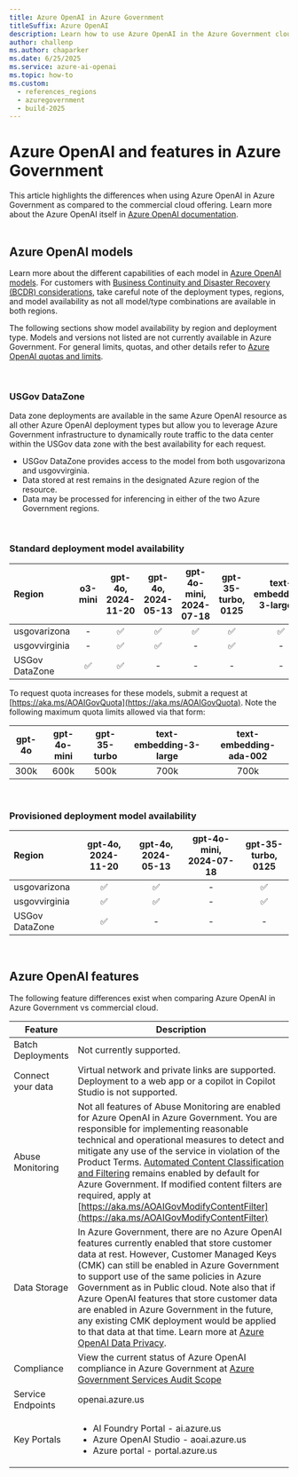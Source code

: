 ```yaml
---
title: Azure OpenAI in Azure Government
titleSuffix: Azure OpenAI
description: Learn how to use Azure OpenAI in the Azure Government cloud.
author: challenp
ms.author: chaparker
ms.date: 6/25/2025
ms.service: azure-ai-openai
ms.topic: how-to
ms.custom:
  - references_regions
  - azuregovernment
  - build-2025
---
```


# Azure OpenAI and features in Azure Government

This article highlights the differences when using Azure OpenAI in Azure Government as compared to the commercial cloud offering. Learn more about the Azure OpenAI itself in [Azure OpenAI documentation](/azure/ai-foundry/openai/).
<br><br>

## Azure OpenAI models

Learn more about the different capabilities of each model in [Azure OpenAI models](./concepts/models.md). For customers with [Business Continuity and Disaster Recovery (BCDR) considerations](./how-to/business-continuity-disaster-recovery.md), take careful note of the deployment types, regions, and model availability as not all model/type combinations are available in both regions. 

The following sections show model availability by region and deployment type. Models and versions not listed are not currently available in Azure Government. For general limits, quotas, and other details refer to [Azure OpenAI quotas and limits](/azure/ai-foundry/openai/quotas-limits/). 

<br>

### USGov DataZone
Data zone deployments are available in the same Azure OpenAI resource as all other Azure OpenAI deployment types but allow you to leverage Azure Government infrastructure to dynamically route traffic to the data center within the USGov data zone with the best availability for each request.

* USGov DataZone provides access to the model from both usgovarizona and usgovvirginia.
* Data stored at rest remains in the designated Azure region of the resource.
* Data may be processed for inferencing in either of the two Azure Government regions.

<br>

### Standard deployment model availability
|   **Region**   | **o3-mini** | **gpt-4o**, **2024-11-20** | **gpt-4o**, **2024-05-13** | **gpt-4o-mini**, **2024-07-18** | **gpt-35-turbo**, **0125** | **text-embedding-3-large**, **1** | **text-embedding-3-small**, **1** | **text-embedding-ada-002**, **2** |
|:---------------|:--------------------------:|:--------------------------:|:--------------------------:|:-------------------------------:|:--------------------------:|:---------------------------------:|:---------------------------------:|:---------------------------------:|
| usgovarizona   | - | ✅ | ✅ | ✅ | ✅ | ✅ | ✅ | ✅ |
| usgovvirginia  | - | ✅ | ✅ | -  | ✅ | - | - | ✅ |
| USGov DataZone |✅| ✅ | - | -  | - | - | - | - |

To request quota increases for these models, submit a request at [https://aka.ms/AOAIGovQuota](https://aka.ms/AOAIGovQuota). Note the following maximum quota limits allowed via that form:

| **gpt-4o** | **gpt-4o-mini** | **gpt-35-turbo** | **text-embedding-3-large** | **text-embedding-ada-002**|
|:----------:|:---------------:|:----------------:|:--------------------------:|:-------------------------:|
|    300k    |      600k       |      500k        |            700k            |           700k            |

<br>

### Provisioned deployment model availability
|   **Region**  | **gpt-4o**, **2024-11-20** | **gpt-4o**, **2024-05-13** | **gpt-4o-mini**, **2024-07-18** | **gpt-35-turbo**, **0125** |
|:---------------|:--------------------------:|:--------------------------:|:-------------------------------:|:--------------------------:|
| usgovarizona   | ✅ | ✅ | - | ✅ |
| usgovvirginia  | ✅ | ✅ | - | ✅ |
| USGov DataZone | ✅| -  | -  | -  |

<br>

## Azure OpenAI features

The following feature differences exist when comparing Azure OpenAI in Azure Government vs commercial cloud.

|Feature|Description|
|--------|--------|
| Batch Deployments | Not currently supported. |
| Connect your data | Virtual network and private links are supported. Deployment to a web app or a copilot in Copilot Studio is not supported. |
| Abuse Monitoring | Not all features of Abuse Monitoring are enabled for Azure OpenAI in Azure Government. You are responsible for implementing reasonable technical and operational measures to detect and mitigate any use of the service in violation of the Product Terms. [Automated Content Classification and Filtering](./concepts/content-filter.md) remains enabled by default for Azure Government. If modified content filters are required, apply at [https://aka.ms/AOAIGovModifyContentFilter](https://aka.ms/AOAIGovModifyContentFilter)|
| Data Storage | In Azure Government, there are no Azure OpenAI features currently enabled that store customer data at rest. However, Customer Managed Keys (CMK) can still be enabled in Azure Government to support use of the same policies in Azure Government as in Public cloud. Note also that if Azure OpenAI features that store customer data are enabled in Azure Government in the future, any existing CMK deployment would be applied to that data at that time. Learn more at [Azure OpenAI Data Privacy](/../azure/ai-foundry/responsible-ai/openai/data-privacy).|
| Compliance | View the current status of Azure OpenAI compliance in Azure Government at [Azure Government Services Audit Scope](/azure/azure-government/compliance/azure-services-in-fedramp-auditscope?branch=pr-en-us-76518#azure-government-services-by-audit-scope)|
| Service Endpoints | openai.azure.us |
| Key Portals | <ul><li>AI Foundry Portal - ai.azure.us</li><li>Azure OpenAI Studio - aoai.azure.us</li><li>Azure portal - portal.azure.us</li></ul> |


